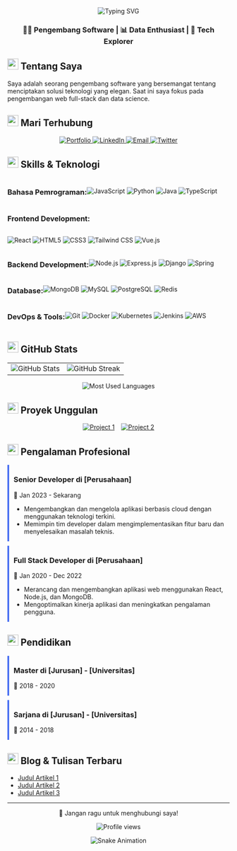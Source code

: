 <!-- Profile Header -->
<div align="center">
  <img src="https://readme-typing-svg.herokuapp.com?font=Fira+Code&size=30&duration=3000&pause=1000&color=2E8B57&center=true&vCenter=true&random=false&width=600&lines=Halo%2C+Saya+%5BNur Fadilah+Zulfi%5D;Full+Stack+Developer;Machine+Learning+Enthusiast" alt="Typing SVG" />
</div>

<div align="center">
  <h3>👨‍💻 Pengembang Software | 📊 Data Enthusiast | 🚀 Tech Explorer</h3>
</div>

<!-- About Me -->
<h2><img src="https://media.giphy.com/media/v1.Y2lkPTc5MGI3NjExNmU3NzRiOWVhODRiZDk4ZjBkYWMxODczMzYzZWY5MmYwNzIwYjZjMCZlcD12MV9pbnRlcm5hbF9naWZzX2dpZklkJmN0PWc/UVG0BN8TOMKkPOJS6M/giphy.gif" width="25"> Tentang Saya</h2>

<p>
  Saya adalah seorang pengembang software yang bersemangat tentang menciptakan solusi teknologi yang elegan. Saat ini saya fokus pada pengembangan web full-stack dan data science.
</p>

<!-- Connect with me -->
<h2><img src="https://media.giphy.com/media/v1.Y2lkPTc5MGI3NjExZDhkN2E5M2QwN2VkYjBiM2QzNTExYzUyNDQ1ZTcxMGNhZmQxYjYyOCZlcD12MV9pbnRlcm5hbF9naWZzX2dpZklkJmN0PWc/jnBXQKqLXGIUxBGGM9/giphy.gif" width="25"> Mari Terhubung</h2>

<div align="center">
  <a href="https://link-portfolio-anda.com" target="_blank">
    <img src="https://img.shields.io/badge/Portfolio-5340ff?style=for-the-badge&logo=Google-chrome&logoColor=white" alt="Portfolio"/>
  </a>
  <a href="https://linkedin.com/in/username-anda" target="_blank">
    <img src="https://img.shields.io/badge/LinkedIn-0077B5?style=for-the-badge&logo=linkedin&logoColor=white" alt="LinkedIn"/>
  </a>
  <a href="mailto:email@anda.com" target="_blank">
    <img src="https://img.shields.io/badge/Email-D14836?style=for-the-badge&logo=gmail&logoColor=white" alt="Email"/>
  </a>
  <a href="https://twitter.com/username-anda" target="_blank">
    <img src="https://img.shields.io/badge/Twitter-1DA1F2?style=for-the-badge&logo=twitter&logoColor=white" alt="Twitter"/>
  </a>
</div>

<!-- Skills -->
<h2><img src="https://media.giphy.com/media/QssGEmpkyEOhBCb7e1/giphy.gif" width="25"> Skills & Teknologi</h2>

<div style="display: flex; align-items: center; flex-wrap: wrap;">
  <h3>Bahasa Pemrograman:</h3>
  <p>
    <img src="https://img.shields.io/badge/JavaScript-F7DF1E?style=for-the-badge&logo=javascript&logoColor=black" alt="JavaScript" />
    <img src="https://img.shields.io/badge/Python-3776AB?style=for-the-badge&logo=python&logoColor=white" alt="Python" />
    <img src="https://img.shields.io/badge/Java-ED8B00?style=for-the-badge&logo=java&logoColor=white" alt="Java" />
    <img src="https://img.shields.io/badge/TypeScript-007ACC?style=for-the-badge&logo=typescript&logoColor=white" alt="TypeScript" />
  </p>
  
  <h3>Frontend Development:</h3>
  <p>
    <img src="https://img.shields.io/badge/React-20232A?style=for-the-badge&logo=react&logoColor=61DAFB" alt="React" />
    <img src="https://img.shields.io/badge/HTML5-E34F26?style=for-the-badge&logo=html5&logoColor=white" alt="HTML5" />
    <img src="https://img.shields.io/badge/CSS3-1572B6?style=for-the-badge&logo=css3&logoColor=white" alt="CSS3" />
    <img src="https://img.shields.io/badge/Tailwind_CSS-38B2AC?style=for-the-badge&logo=tailwind-css&logoColor=white" alt="Tailwind CSS" />
    <img src="https://img.shields.io/badge/Vue.js-35495E?style=for-the-badge&logo=vue.js&logoColor=4FC08D" alt="Vue.js" />
  </p>
  
  <h3>Backend Development:</h3>
  <p>
    <img src="https://img.shields.io/badge/Node.js-43853D?style=for-the-badge&logo=node.js&logoColor=white" alt="Node.js" />
    <img src="https://img.shields.io/badge/Express.js-404D59?style=for-the-badge&logo=express&logoColor=white" alt="Express.js" />
    <img src="https://img.shields.io/badge/Django-092E20?style=for-the-badge&logo=django&logoColor=white" alt="Django" />
    <img src="https://img.shields.io/badge/Spring-6DB33F?style=for-the-badge&logo=spring&logoColor=white" alt="Spring" />
  </p>
  
  <h3>Database:</h3>
  <p>
    <img src="https://img.shields.io/badge/MongoDB-4EA94B?style=for-the-badge&logo=mongodb&logoColor=white" alt="MongoDB" />
    <img src="https://img.shields.io/badge/MySQL-00000F?style=for-the-badge&logo=mysql&logoColor=white" alt="MySQL" />
    <img src="https://img.shields.io/badge/PostgreSQL-316192?style=for-the-badge&logo=postgresql&logoColor=white" alt="PostgreSQL" />
    <img src="https://img.shields.io/badge/Redis-DC382D?style=for-the-badge&logo=redis&logoColor=white" alt="Redis" />
  </p>
  
  <h3>DevOps & Tools:</h3>
  <p>
    <img src="https://img.shields.io/badge/Git-F05032?style=for-the-badge&logo=git&logoColor=white" alt="Git" />
    <img src="https://img.shields.io/badge/Docker-2CA5E0?style=for-the-badge&logo=docker&logoColor=white" alt="Docker" />
    <img src="https://img.shields.io/badge/Kubernetes-326CE5?style=for-the-badge&logo=kubernetes&logoColor=white" alt="Kubernetes" />
    <img src="https://img.shields.io/badge/Jenkins-D24939?style=for-the-badge&logo=jenkins&logoColor=white" alt="Jenkins" />
    <img src="https://img.shields.io/badge/AWS-232F3E?style=for-the-badge&logo=amazon-aws&logoColor=white" alt="AWS" />
  </p>
</div>

<!-- GitHub Stats -->
<h2><img src="https://media.giphy.com/media/v1.Y2lkPTc5MGI3NjExYmI5OTE0MTVhYWM5ZThjOTQ5MTliMDkwNTZmOGE3MTQ2N2YxMjYwMCZlcD12MV9pbnRlcm5hbF9naWZzX2dpZklkJmN0PWc/iY8CRBdQXODJSCERIr/giphy.gif" width="25"> GitHub Stats</h2>

<div align="center">
  <table>
    <tr>
      <td>
        <img src="https://github-readme-stats.vercel.app/api?username=username-anda&show_icons=true&theme=tokyonight&hide_border=true" alt="GitHub Stats" />
      </td>
      <td>
        <img src="https://github-readme-streak-stats.herokuapp.com/?user=username-anda&theme=tokyonight&hide_border=true" alt="GitHub Streak" />
      </td>
    </tr>
  </table>
  
  <img src="https://github-readme-stats.vercel.app/api/top-langs/?username=username-anda&layout=compact&theme=tokyonight&hide_border=true" alt="Most Used Languages" />
</div>

<!-- Projects -->
<h2><img src="https://media.giphy.com/media/v1.Y2lkPTc5MGI3NjExNmRiZTE5MTBmMzZjYjNiMDU4NjM1MzcxOWZiMmM5MTUwNTFmOGE1MSZlcD12MV9pbnRlcm5hbF9naWZzX2dpZklkJmN0PWc/LnQjpWaON8nhr21vNW/giphy.gif" width="25"> Proyek Unggulan</h2>

<div style="display: flex; flex-wrap: wrap; gap: 15px; justify-content: center;">
  <a href="https://github.com/username-anda/project1">
    <img src="https://github-readme-stats.vercel.app/api/pin/?username=username-anda&repo=project1&theme=tokyonight&hide_border=true" alt="Project 1" />
  </a>
  <a href="https://github.com/username-anda/project2">
    <img src="https://github-readme-stats.vercel.app/api/pin/?username=username-anda&repo=project2&theme=tokyonight&hide_border=true" alt="Project 2" />
  </a>
</div>

<!-- Experience -->
<h2><img src="https://media.giphy.com/media/v1.Y2lkPTc5MGI3NjExYjVkODU1Zjc5YWE4MzA3YjExZGVjYzg3YzQwY2IzZGI3MDNkY2RmMiZlcD12MV9pbnRlcm5hbF9naWZzX2dpZklkJmN0PWc/UVG0BN8TOMKkPOJS6M/giphy.gif" width="25"> Pengalaman Profesional</h2>

<div style="display: flex; flex-direction: column; gap: 10px;">
  <div style="border-left: 4px solid #4C71F2; padding-left: 10px;">
    <h3>Senior Developer di [Perusahaan]</h3>
    <p>📅 Jan 2023 - Sekarang</p>
    <ul>
      <li>Mengembangkan dan mengelola aplikasi berbasis cloud dengan menggunakan teknologi terkini.</li>
      <li>Memimpin tim developer dalam mengimplementasikan fitur baru dan menyelesaikan masalah teknis.</li>
    </ul>
  </div>
  
  <div style="border-left: 4px solid #4C71F2; padding-left: 10px;">
    <h3>Full Stack Developer di [Perusahaan]</h3>
    <p>📅 Jan 2020 - Dec 2022</p>
    <ul>
      <li>Merancang dan mengembangkan aplikasi web menggunakan React, Node.js, dan MongoDB.</li>
      <li>Mengoptimalkan kinerja aplikasi dan meningkatkan pengalaman pengguna.</li>
    </ul>
  </div>
</div>

<!-- Education -->
<h2><img src="https://media.giphy.com/media/dxIWYNNVCxFXdP76XE/giphy.gif" width="25"> Pendidikan</h2>

<div style="display: flex; flex-direction: column; gap: 10px;">
  <div style="border-left: 4px solid #4C71F2; padding-left: 10px;">
    <h3>Master di [Jurusan] - [Universitas]</h3>
    <p>📅 2018 - 2020</p>
  </div>
  
  <div style="border-left: 4px solid #4C71F2; padding-left: 10px;">
    <h3>Sarjana di [Jurusan] - [Universitas]</h3>
    <p>📅 2014 - 2018</p>
  </div>
</div>

<!-- Blog -->
<h2><img src="https://media.giphy.com/media/JIX9t2j0ZTN9S/giphy.gif" width="25"> Blog & Tulisan Terbaru</h2>

<ul>
  <li><a href="https://link-artikel-1.com">Judul Artikel 1</a></li>
  <li><a href="https://link-artikel-2.com">Judul Artikel 2</a></li>
  <li><a href="https://link-artikel-3.com">Judul Artikel 3</a></li>
</ul>

<!-- Footer -->
<hr>

<div align="center">
  <p>💬 Jangan ragu untuk menghubungi saya!</p>
  <p>
    <img src="https://komarev.com/ghpvc/?username=username-anda&color=blueviolet&style=flat" alt="Profile views" />
  </p>
</div>

<!-- Snake Animation -->
<div align="center">
  <img src="https://github.com/username-anda/username-anda/blob/output/github-contribution-grid-snake.svg" alt="Snake Animation" />
</div>
